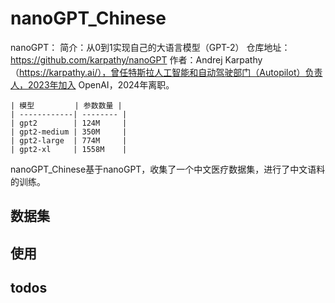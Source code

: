 
# nanoGPT_Chinese
nanoGPT：
    简介：从0到1实现自己的大语言模型（GPT-2）
    仓库地址：https://github.com/karpathy/nanoGPT
    作者：Andrej Karpathy（https://karpathy.ai/），曾任特斯拉人工智能和自动驾驶部门（Autopilot）负责人，2023年加入 OpenAI，2024年离职。

    | 模型         | 参数数量 |
    | ------------| -------- |
    | gpt2        | 124M     |
    | gpt2-medium | 350M     |
    | gpt2-large  | 774M     |
    | gpt2-xl     | 1558M    |

nanoGPT_Chinese基于nanoGPT，收集了一个中文医疗数据集，进行了中文语料的训练。
## 数据集


## 使用


## todos

